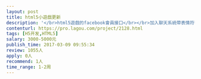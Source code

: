 ```yaml
---                
layout: post       
title: html5小遊戲更新           
description: '</br>html5遊戲的facebook會員接口</br></br>加入聊天系統帶表情符號</br></br>架設到新服務器和遊戲一些換圖片修改</br>'     
contenturl: https://pro.lagou.com/project/2128.html      
tags: [H5开发,HTML5]            
salary: 3000-5000元          
publish_time: 2017-03-09 09:55:34         
review: 1055人                   
apply: 0人                   
recommend: 1人                   
time_range: 1-2周              
---                 
```

